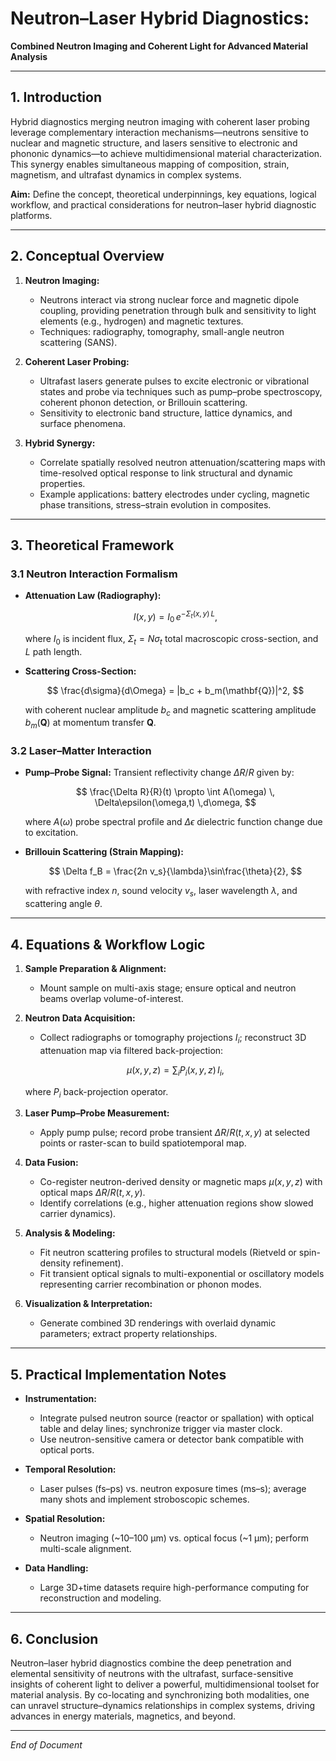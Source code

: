 # Neutron–Laser Hybrid Diagnostics: 
**Combined Neutron Imaging and Coherent Light for Advanced Material Analysis**

---

## 1. Introduction

Hybrid diagnostics merging neutron imaging with coherent laser probing leverage complementary interaction mechanisms—neutrons sensitive to nuclear and magnetic structure, and lasers sensitive to electronic and phononic dynamics—to achieve multidimensional material characterization. This synergy enables simultaneous mapping of composition, strain, magnetism, and ultrafast dynamics in complex systems.

**Aim:** Define the concept, theoretical underpinnings, key equations, logical workflow, and practical considerations for neutron–laser hybrid diagnostic platforms.

---

## 2. Conceptual Overview

1. **Neutron Imaging:**

   * Neutrons interact via strong nuclear force and magnetic dipole coupling, providing penetration through bulk and sensitivity to light elements (e.g., hydrogen) and magnetic textures.
   * Techniques: radiography, tomography, small-angle neutron scattering (SANS).

2. **Coherent Laser Probing:**

   * Ultrafast lasers generate pulses to excite electronic or vibrational states and probe via techniques such as pump–probe spectroscopy, coherent phonon detection, or Brillouin scattering.
   * Sensitivity to electronic band structure, lattice dynamics, and surface phenomena.

3. **Hybrid Synergy:**

   * Correlate spatially resolved neutron attenuation/scattering maps with time-resolved optical response to link structural and dynamic properties.
   * Example applications: battery electrodes under cycling, magnetic phase transitions, stress–strain evolution in composites.

---

## 3. Theoretical Framework

### 3.1 Neutron Interaction Formalism

* **Attenuation Law (Radiography):**

  $$
  I(x,y) = I_0 \,e^{-\Sigma_t(x,y)\,L},
  $$

  where $I_0$ is incident flux, $\Sigma_t= N\sigma_t$ total macroscopic cross-section, and $L$ path length.

* **Scattering Cross-Section:**

  $$
  \frac{d\sigma}{d\Omega} = |b_c + b_m(\mathbf{Q})|^2,  
  $$

  with coherent nuclear amplitude $b_c$ and magnetic scattering amplitude $b_m(\mathbf{Q})$ at momentum transfer $\mathbf{Q}$.

### 3.2 Laser–Matter Interaction

* **Pump–Probe Signal:**
  Transient reflectivity change $\Delta R/R$ given by:

  $$
  \frac{\Delta R}{R}(t) \propto \int A(\omega) \, \Delta\epsilon(\omega,t) \,d\omega,
  $$

  where $A(\omega)$ probe spectral profile and $\Delta\epsilon$ dielectric function change due to excitation.

* **Brillouin Scattering (Strain Mapping):**

  $$
  \Delta f_B = \frac{2n v_s}{\lambda}\sin\frac{\theta}{2},
  $$

  with refractive index $n$, sound velocity $v_s$, laser wavelength $\lambda$, and scattering angle $\theta$.

---

## 4. Equations & Workflow Logic

1. **Sample Preparation & Alignment:**

   * Mount sample on multi-axis stage; ensure optical and neutron beams overlap volume-of-interest.

2. **Neutron Data Acquisition:**

   * Collect radiographs or tomography projections $I_i$; reconstruct 3D attenuation map via filtered back-projection:

   $$
   \mu(x,y,z) = \sum_i P_{i}(x,y,z)\,I_i,
   $$

   where $P_i$ back-projection operator.

3. **Laser Pump–Probe Measurement:**

   * Apply pump pulse; record probe transient $\Delta R/R(t, x,y)$ at selected points or raster-scan to build spatiotemporal map.

4. **Data Fusion:**

   * Co-register neutron-derived density or magnetic maps $\mu(x,y,z)$ with optical maps $\Delta R/R(t,x,y)$.
   * Identify correlations (e.g., higher attenuation regions show slowed carrier dynamics).

5. **Analysis & Modeling:**

   * Fit neutron scattering profiles to structural models (Rietveld or spin-density refinement).
   * Fit transient optical signals to multi-exponential or oscillatory models representing carrier recombination or phonon modes.

6. **Visualization & Interpretation:**

   * Generate combined 3D renderings with overlaid dynamic parameters; extract property relationships.

---

## 5. Practical Implementation Notes

* **Instrumentation:**

  * Integrate pulsed neutron source (reactor or spallation) with optical table and delay lines; synchronize trigger via master clock.
  * Use neutron-sensitive camera or detector bank compatible with optical ports.
* **Temporal Resolution:**

  * Laser pulses (fs–ps) vs. neutron exposure times (ms–s); average many shots and implement stroboscopic schemes.
* **Spatial Resolution:**

  * Neutron imaging (\~10–100 μm) vs. optical focus (\~1 μm); perform multi-scale alignment.
* **Data Handling:**

  * Large 3D+time datasets require high-performance computing for reconstruction and modeling.

---

## 6. Conclusion

Neutron–laser hybrid diagnostics combine the deep penetration and elemental sensitivity of neutrons with the ultrafast, surface-sensitive insights of coherent light to deliver a powerful, multidimensional toolset for material analysis. By co-locating and synchronizing both modalities, one can unravel structure–dynamics relationships in complex systems, driving advances in energy materials, magnetics, and beyond.

---

*End of Document*
